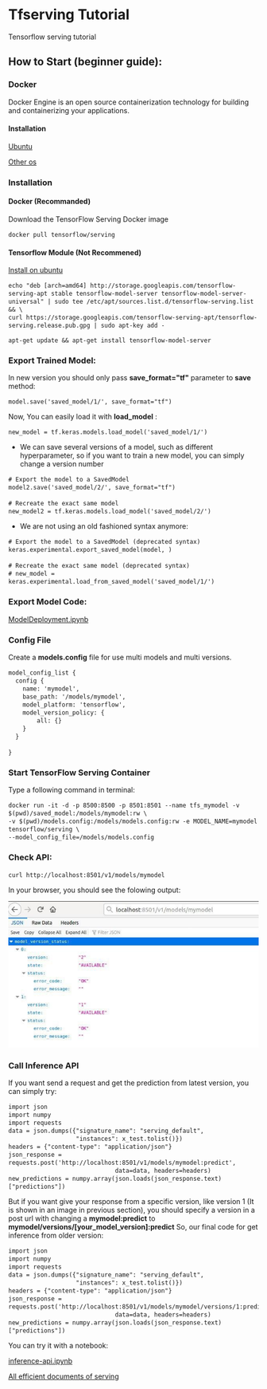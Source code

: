 # Tfserving Tutorial
Tensorflow serving tutorial

## How to Start (beginner guide):

### Docker

Docker Engine is an open source containerization technology for building and containerizing your applications.

#### Installation
[Ubuntu](https://docs.docker.com/engine/install/ubuntu/#prerequisites)

[Other os](https://docs.docker.com/engine/install/)

### Installation

#### Docker (Recommanded)

Download the TensorFlow Serving Docker image

```
docker pull tensorflow/serving
```
#### Tensorflow Module (Not Recommened)

[Install on
ubuntu](https://github.com/tensorflow/serving/blob/master/tensorflow_serving/g3doc/setup.md#installation-1)

```
echo "deb [arch=amd64] http://storage.googleapis.com/tensorflow-serving-apt stable tensorflow-model-server tensorflow-model-server-universal" | sudo tee /etc/apt/sources.list.d/tensorflow-serving.list && \
curl https://storage.googleapis.com/tensorflow-serving-apt/tensorflow-serving.release.pub.gpg | sudo apt-key add -
```
```
apt-get update && apt-get install tensorflow-model-server
```

### Export Trained Model:

In new version you should only pass **save_format="tf"** parameter to **save** method:
```
model.save('saved_model/1/', save_format="tf")
```

Now, You can easily load it with **load_model** :

```
new_model = tf.keras.models.load_model('saved_model/1/')
```

* We can save several versions of a model, such as different hyperparameter, so if you want to train a new model, you can simply change a version number

```
# Export the model to a SavedModel
model2.save('saved_model/2/', save_format="tf")

# Recreate the exact same model
new_model2 = tf.keras.models.load_model('saved_model/2/')

```

* We are not using an old fashioned syntax anymore:
```
# Export the model to a SavedModel (deprecated syntax)
keras.experimental.export_saved_model(model, )

# Recreate the exact same model (deprecated syntax)
# new_model = keras.experimental.load_from_saved_model('saved_model/1/')

```

### Export Model Code:

[ModelDeployment.ipynb](./ModelDeployment.ipynb)

### Config File

Create a **models.config**  file for use multi models and multi versions.

```
model_config_list {
  config {
    name: 'mymodel',
    base_path: '/models/mymodel',
    model_platform: 'tensorflow',
    model_version_policy: {
    	all: {}
    }
  }

}
```

### Start TensorFlow Serving Container

Type a following command in terminal:

```
docker run -it -d -p 8500:8500 -p 8501:8501 --name tfs_mymodel -v $(pwd)/saved_model:/models/mymodel:rw \ 
-v $(pwd)/models.config:/models/models.config:rw -e MODEL_NAME=mymodel tensorflow/serving \
--model_config_file=/models/models.config
```


### Check API:
```
curl http://localhost:8501/v1/models/mymodel
```
In your browser, you should see the folowing output:

![](img/rest.jpg)


### Call Inference API

If you want send a request and get the prediction from latest version, you can simply try:

```
import json
import numpy
import requests
data = json.dumps({"signature_name": "serving_default",
                   "instances": x_test.tolist()})
headers = {"content-type": "application/json"}
json_response = requests.post('http://localhost:8501/v1/models/mymodel:predict',
                              data=data, headers=headers)
new_predictions = numpy.array(json.loads(json_response.text)["predictions"])
```


But if you want give your response from a specific version, like version 1 (It is shown in an image in previous section), you should specify a version in a post url with changing a **mymodel:predict** to **mymodel/versions/[your_model_version]:predict**
So, our final code for get inference from older version:

```
import json
import numpy
import requests
data = json.dumps({"signature_name": "serving_default",
                   "instances": x_test.tolist()})
headers = {"content-type": "application/json"}
json_response = requests.post('http://localhost:8501/v1/models/mymodel/versions/1:predict',
                              data=data, headers=headers)
new_predictions = numpy.array(json.loads(json_response.text)["predictions"])
```

You can try it with a notebook:

[inference-api.ipynb](./inference-api.ipynb)

[All efficient documents of serving](https://github.com/tensorflow/serving/tree/master/tensorflow_serving/g3doc)
